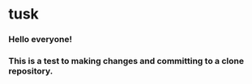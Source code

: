 # tusk
### Hello everyone!
### This is a test to making changes and committing to a clone repository.